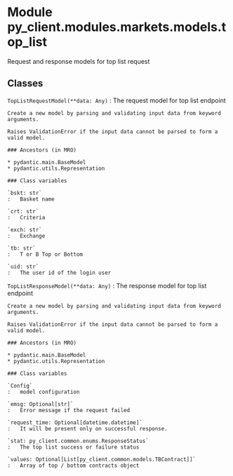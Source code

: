 Module py_client.modules.markets.models.top_list
================================================
Request and response models for top list request

Classes
-------

`TopListRequestModel(**data: Any)`
:   The request model for top list endpoint
    
    Create a new model by parsing and validating input data from keyword arguments.
    
    Raises ValidationError if the input data cannot be parsed to form a valid model.

    ### Ancestors (in MRO)

    * pydantic.main.BaseModel
    * pydantic.utils.Representation

    ### Class variables

    `bskt: str`
    :   Basket name

    `crt: str`
    :   Criteria

    `exch: str`
    :   Exchange

    `tb: str`
    :   T or B Top or Bottom

    `uid: str`
    :   The user id of the login user

`TopListResponseModel(**data: Any)`
:   The response model for top list endpoint
    
    Create a new model by parsing and validating input data from keyword arguments.
    
    Raises ValidationError if the input data cannot be parsed to form a valid model.

    ### Ancestors (in MRO)

    * pydantic.main.BaseModel
    * pydantic.utils.Representation

    ### Class variables

    `Config`
    :   model configuration

    `emsg: Optional[str]`
    :   Error message if the request failed

    `request_time: Optional[datetime.datetime]`
    :   It will be present only on successful response.

    `stat: py_client.common.enums.ResponseStatus`
    :   The top list success or failure status

    `values: Optional[List[py_client.common.models.TBContract]]`
    :   Array of top / bottom contracts object